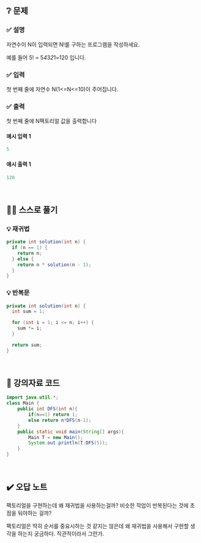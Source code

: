 ## ❔ 문제
### ✅ 설명

자연수이 N이 입력되면 N!를 구하는 프로그램을 작성하세요.

예를 들어 5! = 5*4*3*2*1=120 입니다.

### ✅ 입력

첫 번째 줄에 자연수 N(1<=N<=10)이 주어집니다.

### ✅ 출력

첫 번째 줄에 N팩토리얼 값을 출력합니다

#### 예시 입력 1
``` java
5
```

#### 예시 출력 1
``` java
120
```

<br>

## ✍🏻 스스로 풀기
### 💡 재귀법
``` java
private int solution(int n) {
  if (n == 1) {
    return n;
  } else {
    return n * solution(n - 1);
  }
}
```
### 💡 반복문
``` java
private int solution(int n) {
  int sum = 1;

  for (int i = 1; i <= n; i++) {
    sum *= i;
  }

  return sum;
}
```

<br>

## 📖 강의자료 코드

``` java
import java.util.*;
class Main {
	public int DFS(int n){
		if(n==1) return 1;
		else return n*DFS(n-1);
	}
	public static void main(String[] args){
		Main T = new Main();
		System.out.println(T.DFS(5));
	}	
}
```

<br>

## ✔️ 오답 노트

팩토리얼을 구현하는데 왜 재귀법을 사용하는걸까? 비슷한 작업이 반복된다는 것에 초점을 둬야하는 걸까?

팩토리얼은 딱히 순서를 중요시하는 것 같지는 않은데 왜 재귀법을 사용해서 구현할 생각을 하는지 궁금하다. 직관적이라서 그런가.
